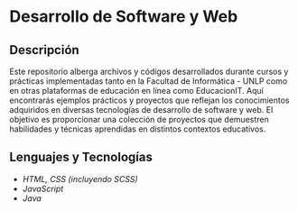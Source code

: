 # Desarrollo de Software y Web

## Descripción

Este repositorio alberga archivos y códigos desarrollados durante cursos y prácticas implementadas tanto en la Facultad de Informática - UNLP como en otras plataformas de educación en línea como EducacionIT. Aquí encontrarás ejemplos prácticos y proyectos que reflejan los conocimientos adquiridos en diversas tecnologías de desarrollo de software y web. El objetivo es proporcionar una colección de proyectos que demuestren habilidades y técnicas aprendidas en distintos contextos educativos.

## Lenguajes y Tecnologías

- _HTML, CSS (incluyendo SCSS)_
- _JavaScript_
- _Java_
